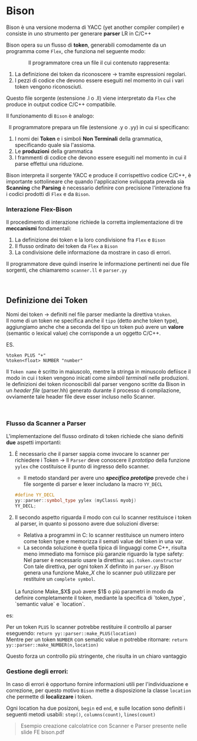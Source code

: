 # Bison

Bison è una versione moderna di YACC (yet another compiler compiler) e consiste in uno strumento per generare **parser** LR in C/C++  

Bison opera su un flusso di **token**, generabili comodamente da un programma come `Flex`, che funziona nel seguente modo:  

<center>
 
Il programmatore crea un file il cui contenuto rappresenta:  

</center>

1. La definizione dei token da riconoscere $\rightarrow$ tramite espressioni regolari.  
2. I pezzi di codice che devono essere eseguiti nel momento in cui i vari token vengono riconosciuti.  

Questo file sorgente (estensione .l o .ll) viene interpretato da `Flex` che produce in output codice C/C++ compatibile.  


Il funzionamento di `Bison` è analogo: 

<center>

Il programmatore prepara un file (estensione .y o .yy) in cui si specificano:  

</center>


1. I nomi dei **Token** e i simboli **Non Terminali** della grammatica, specificando quale sia l'assioma. 
2. Le **produzioni** della grammatica 
3. I frammenti di codice che devono essere eseguiti nel momento in cui il parse effettui una riduzione.  

Bison interpreta il sorgente YACC e produce il corrispettivo codice C/C++, è importante sottolineare che quando l'applicazione sviluppata preveda sia **Scanning** che **Parsing** è necessario definire con precisione l'interazione fra i codici prodotti di `Flex` e da `Bison`.  

### Interazione Flex-Bison 

Il procedimento di interazione richiede la corretta implementazione di tre **meccanismi** fondamentali: 
1. La definizione dei token e la loro condivisione fra `Flex` e `Bison`
2. Il flusso ordinato dei token da `Flex` a `Bison` 
3. La condivisione delle informazione da mostrare in caso di errori.   

Il programmatore deve quindi inserire le informazione pertinenti nei due file sorgenti, che chiamaremo `scanner.ll` e `parser.yy`

<br>

## Definizione dei Token

Nomi dei token $\rightarrow$ definiti nel file parser mediante la direttiva `%token`.  
Il nome di un token ne specifica anche il `tipo` (detto anche token type), aggiungiamo anche che a seconda del tipo un token può avere un **valore** (semantic o lexical value) che corrisponde a un oggetto C/C++.    

ES. 

```
%token PLUS "+"
%token<float> NUMBER "number"
```

Il `Token name` è scritto in maiuscolo, mentre la stringa in minuscolo defiisce il modo in cui i token vengono inicati come _simboli terminali_ nelle produzioni.  
le definizioni dei token riconoscibili dal parser vengono scritte da Bison in un _header file_ (parser.hh) generato durante il processo di compilazione, ovviamente tale header file deve esser incluso nello Scanner.  

<br>

### Flusso da Scanner a Parser

L'implementazione del flusso ordinato di token richiede che siano definiti **due** aspetti importanti:
1. È necessario che il parser sappia come invocare lo scanner per richiedere i Token $\rightarrow$ Il `Parser` deve conoscere il _prototipo_ della funzione `yylex` che costituisce il punto di ingresso dello scanner.  
    - Il metodo standard per avere uno ***specifico prototipo*** prevede che i file sorgente di parser e lexer includano la macro `YY_DECL`
    ```c++
    #define YY_DECL
    yy::parser::symbol_type yylex (myClass& myobj)
    YY_DECL; 
    ```

2. Il secondo aspetto riguarda il modo con cui lo scanner restituisce i token al parser, in quanto si possono avere due soluzioni diverse: 
    - Relativa a programmi in C: lo scanner restituisce un numero intero come token type e memorizza il semati value del token in una var.
    - La seconda soluzione è quella tipica di linguaggi come C++, risulta meno immediato ma fornisce più garanzie riguardo la type safety:  
    Nel parser è necessario usare la direttiva: `api.token.constructor`  
    Con tale direttiva, per ogni token $X$ definito in `parser.yy` Bison genera una funzione Make_$X$ che lo scanner può utilizzare per restituire un `complete symbol`.  
    <br>
    La funzione Make_$X$ può avere $1$ o più  parametri in modo da definire completamente il token, mediante la specifica di `token_type`, `semantic value` e `location`.  

es:

Per un token `PLUS` lo scanner potrebbe restituire il controllo al parser eseguendo: `return yy::parser::make_PLUS(location)`  
Mentre per un token `NUMBER` con sematic value $n$ potrebbe ritornare: `return yy::parser::make_NUMBER(n,location)`  

Questo forza un controllo più stringente, che risulta in un chiaro vantaggio 

### Gestione degli errori: 

In caso di errori è opportuno fornire informazioni utili per l'individuazione e correzione, per questo motivo `Bison` mette a disposizione la classe `location` che permette di **localizzare** i token.  

Ogni location ha due posizoni, `begin` ed `end`, e sulle location sono definiti i seguenti metodi usabili: `step()`, `columns(count)`, `lines(count)` 


> Esempio creazione calcolatrice con Scanner e Parser presente nelle slide FE bison.pdf 

